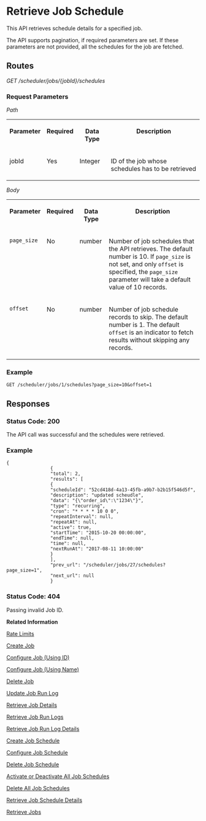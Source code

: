 <!-- loio251658d477804d8cb53ef94d0ec231ce -->

# Retrieve Job Schedule

This API retrieves schedule details for a specified job.



The API supports pagination, if required parameters are set. If these parameters are not provided, all the schedules for the job are fetched.



## Routes

*GET /scheduler/jobs/\{jobId\}/schedules*



### Request Parameters

 *Path* 


<table>
<tr>
<th valign="top">

Parameter



</th>
<th valign="top">

Required



</th>
<th valign="top">

Data Type



</th>
<th valign="top">

Description



</th>
</tr>
<tr>
<td valign="top">

jobId



</td>
<td valign="top">

Yes



</td>
<td valign="top">

Integer



</td>
<td valign="top">

ID of the job whose schedules has to be retrieved



</td>
</tr>
</table>

 *Body* 


<table>
<tr>
<th valign="top">

Parameter



</th>
<th valign="top">

Required



</th>
<th valign="top">

Data Type



</th>
<th valign="top">

Description



</th>
</tr>
<tr>
<td valign="top">

`page_size`



</td>
<td valign="top">

No



</td>
<td valign="top">

number



</td>
<td valign="top">

Number of job schedules that the API retrieves. The default number is 10. If `page_size` is not set, and only `offset` is specified, the `page_size` parameter will take a default value of 10 records.



</td>
</tr>
<tr>
<td valign="top">

`offset`



</td>
<td valign="top">

No



</td>
<td valign="top">

number



</td>
<td valign="top">

Number of job schedule records to skip. The default number is 1. The default `offset` is an indicator to fetch results without skipping any records.



</td>
</tr>
</table>



### Example

```
GET /scheduler/jobs/1/schedules?page_size=10&offset=1 
```



## Responses



### Status Code: 200

The API call was successful and the schedules were retrieved.



### Example

```
{
				{
				"total": 2,
				"results": [
				{
				"scheduleId": "52cd418d-4a13-45fb-a9b7-b2b15f546d5f",
				"description": "updated scheudle",
				"data": "{\"order_id\":\"1234\"}",
				"type": "recurring",
				"cron": "* * * * 10 0 0",
				"repeatInterval": null,
				"repeatAt": null,
				"active": true,
				"startTime": "2015-10-20 00:00:00",
				"endTime": null,
				"time": null,
				"nextRunAt": "2017-08-11 10:00:00"
				}
				],
				"prev_url": "/scheduler/jobs/27/schedules?page_size=1",
				"next_url": null
				}
```



### Status Code: 404

Passing invalid Job ID.

 

**Related Information**  


[Rate Limits](rate-limits-a9cb164.md "When you use the SAP Job Scheduling service REST API, rate limits are used to limit the number of requests against the REST API. Requests can be throttled (delayed), and if there is a very high load also denied.")

[Create Job](create-job-2c1ecb6.md "This API creates a job by accepting one or more job schedules to be created.")

[Configure Job \(Using ID\)](configure-job-using-id-514f2f6.md "This API configures a job with the updated runtime information using job ID.")

[Configure Job \(Using Name\)](configure-job-using-name-5790b8a.md "This API configures a job with the updated runtime information using job name.")

[Delete Job](delete-job-cd8feb7.md "This API deletes a job and all its runtime information such as schedules and logs.")

[Update Job Run Log](update-job-run-log-e85da40.md "This API is used by the application to inform the Job Scheduler about the status of an asynchronous, long-running job.")

[Retrieve Job Details](retrieve-job-details-815605d.md "This API retrieves the saved configuration settings of a specified job, optionally with its schedules.")

[Retrieve Job Run Logs](retrieve-job-run-logs-13d38f3.md "This API retrieves the details for a specified job schedule.")

[Retrieve Job Run Log Details](retrieve-job-run-log-details-e49a4b2.md "This API retrieves the details for a specified job run log.")

[Create Job Schedule](create-job-schedule-66ab3c1.md "This API creates a job schedule for a specified job.")

[Configure Job Schedule](configure-job-schedule-0a4d939.md "This API configures/updates the runtime information of a job schedule for a specified job.")

[Delete Job Schedule](delete-job-schedule-3066b6d.md "This API deletes the specified job schedule.")

[Activate or Deactivate All Job Schedules](activate-or-deactivate-all-job-schedules-fe9650b.md "This API activates or deactivates all the existing schedules for a job.")

[Delete All Job Schedules](delete-all-job-schedules-0aab1ab.md "This API deletes all the schedules of the specified job.")

[Retrieve Job Schedule Details](retrieve-job-schedule-details-fa16c72.md "This API retrieves the saved configuration settings of a specified job schedule.")

[Retrieve Jobs](retrieve-jobs-b4d3719.md "Retrieve all jobs in a service instance.")

